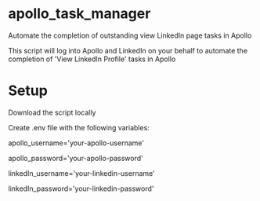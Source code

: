 # apollo_task_manager
Automate the completion of outstanding view LinkedIn page tasks in Apollo

This script will log into Apollo and LinkedIn on your behalf to automate the completion of 'View LinkedIn Profile' tasks in Apollo


# Setup

Download the script locally

Create .env file with the following variables:

apollo_username='your-apollo-username'

apollo_password='your-apollo-password'

linkedIn_username='your-linkedin-username'

linkedIn_password='your-linkedin-password'
